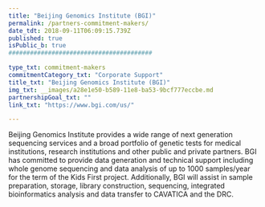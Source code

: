 ```yaml
---
title: "Beijing Genomics Institute (BGI)"
permalink: /partners-commitment-makers/
date_tdt: 2018-09-11T06:09:15.739Z
published: true
isPublic_b: true
########################################

type_txt: commitment-makers
commitmentCategory_txt: "Corporate Support"
title_txt: "Beijing Genomics Institute (BGI)"
img_txt: __images/a28e1e50-b589-11e8-ba53-9bcf777eccbe.md
partnershipGoal_txt: ""
link_txt: "https://www.bgi.com/us/"

---
```



Beijing Genomics Institute provides a wide range of next generation sequencing services and a broad portfolio of genetic tests for medical institutions, research institutions and other public and private partners. BGI has committed to provide data generation and technical support including whole genome sequencing and data analysis of up to 1000 samples/year for the term of the Kids First project. Additionally, BGI will assist in sample preparation, storage, library construction, sequencing, integrated bioinformatics analysis and data transfer to CAVATICA and the DRC.
